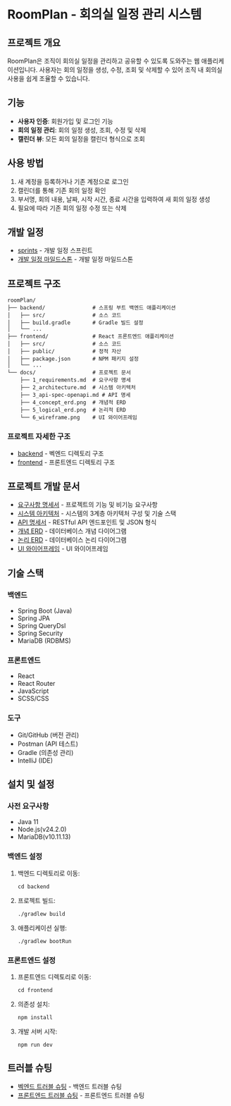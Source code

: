 # RoomPlan - 회의실 일정 관리 시스템

## 프로젝트 개요
RoomPlan은 조직이 회의실 일정을 관리하고 공유할 수 있도록 도와주는 웹 애플리케이션입니다. 사용자는 회의 일정을 생성, 수정, 조회 및 삭제할 수 있어 조직 내 회의실 사용을 쉽게 조율할 수 있습니다.

## 기능
- **사용자 인증**: 회원가입 및 로그인 기능
- **회의 일정 관리**: 회의 일정 생성, 조회, 수정 및 삭제
- **캘린더 뷰**: 모든 회의 일정을 캘린더 형식으로 조회

## 사용 방법
1. 새 계정을 등록하거나 기존 계정으로 로그인
2. 캘린더를 통해 기존 회의 일정 확인
3. 부서명, 회의 내용, 날짜, 시작 시간, 종료 시간을 입력하여 새 회의 일정 생성
4. 필요에 따라 기존 회의 일정 수정 또는 삭제

## 개발 일정
- [sprints](sprints) - 개발 일정 스프린트
- [개발 일정 마일드스톤](mild-stone/roomPlan_mild_stone.png) - 개발 일정 마일드스톤

## 프로젝트 구조
```
roomPlan/
├── backend/               # 스프링 부트 백엔드 애플리케이션
│   ├── src/               # 소스 코드
│   ├── build.gradle       # Gradle 빌드 설정
│   └── ...
├── frontend/              # React 프론트엔드 애플리케이션
│   ├── src/               # 소스 코드
│   ├── public/            # 정적 자산
│   ├── package.json       # NPM 패키지 설정
│   └── ...
└── docs/                  # 프로젝트 문서
    ├── 1_requirements.md  # 요구사항 명세
    ├── 2_architecture.md  # 시스템 아키텍처
    ├── 3_api-spec-openapi.md # API 명세
    ├── 4_concept_erd.png  # 개념적 ERD
    ├── 5_logical_erd.png  # 논리적 ERD
    └── 6_wireframe.png    # UI 와이어프레임
```

### 프로젝트 자세한 구조
- [backend](direct-structure/backend-directory.md) - 벡엔드 디렉토리 구조
- [frontend](direct-structure/frontend-directory.md) - 프론트엔드 디렉토리 구조

## 프로젝트 개발 문서
- [요구사항 명세서](docs/1_requirements.md) - 프로젝트의 기능 및 비기능 요구사항
- [시스템 아키텍처](docs/2_architecture.md) - 시스템의 3계층 아키텍처 구성 및 기술 스택
- [API 명세서](docs/3_api-spec-openapi.md) - RESTful API 엔드포인트 및 JSON 형식
- [개념 ERD](docs/4_concept_erd.png) - 데이터베이스 개념 다이어그램
- [논리 ERD](docs/5_logical_erd.png) - 데이터베이스 논리 다이어그램
- [UI 와이어프레임](docs/6_wireframe.png) - UI 와이어프레임

## 기술 스택
### 백엔드
- Spring Boot (Java)
- Spring JPA
- Spring QueryDsl
- Spring Security
- MariaDB (RDBMS)

### 프론트엔드
- React
- React Router
- JavaScript
- SCSS/CSS

### 도구
- Git/GitHub (버전 관리)
- Postman (API 테스트)
- Gradle (의존성 관리)
- IntelliJ (IDE)

## 설치 및 설정

### 사전 요구사항
- Java 11
- Node.js(v24.2.0)
- MariaDB(v10.11.13)

### 백엔드 설정
1. 백엔드 디렉토리로 이동:
   ```
   cd backend
   ```
2. 프로젝트 빌드:
   ```
   ./gradlew build
   ```
3. 애플리케이션 실행:
   ```
   ./gradlew bootRun
   ```

### 프론트엔드 설정
1. 프론트엔드 디렉토리로 이동:
   ```
   cd frontend
   ```
2. 의존성 설치:
   ```
   npm install
   ```
3. 개발 서버 시작:
   ```
   npm run dev
   ```

## 트러블 슈팅
- [벡엔드 트러블 슈팅](trouble-shooting/backend-trouble-shooting.png) - 백엔드 트러블 슈팅
- [프론트엔드 트러블 슈팅](trouble-shooting/frontend-trouble-shooting.png) - 프론트엔드 트러블 슈팅
